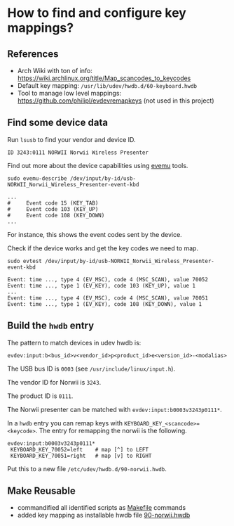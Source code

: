 # How to find and configure key mappings?

## References

* Arch Wiki with ton of info: https://wiki.archlinux.org/title/Map_scancodes_to_keycodes
* Default key mapping: `/usr/lib/udev/hwdb.d/60-keyboard.hwdb`
* Tool to manage low level mappings: https://github.com/philipl/evdevremapkeys (not used in this project)

## Find some device data

Run `lsusb` to find your vendor and device ID.

`ID 3243:0111 NORWII Norwii Wireless Presenter`

Find out more about the device capabilities using
[evemu](https://man.archlinux.org/man/evemu-describe.1) tools.

```
sudo evemu-describe /dev/input/by-id/usb-NORWII_Norwii_Wireless_Presenter-event-kbd
```
```
...
#     Event code 15 (KEY_TAB)
#     Event code 103 (KEY_UP)
#     Event code 108 (KEY_DOWN)
...
```
For instance, this shows the event codes sent by the device.

Check if the device works and get the key codes we need to map.
```
sudo evtest /dev/input/by-id/usb-NORWII_Norwii_Wireless_Presenter-event-kbd
```
```
Event: time ..., type 4 (EV_MSC), code 4 (MSC_SCAN), value 70052
Event: time ..., type 1 (EV_KEY), code 103 (KEY_UP), value 1
...
Event: time ..., type 4 (EV_MSC), code 4 (MSC_SCAN), value 70051
Event: time ..., type 1 (EV_KEY), code 108 (KEY_DOWN), value 1
```

## Build the `hwdb` entry

The pattern to match devices in udev hwdb is:
```
evdev:input:b<bus_id>v<vendor_id>p<product_id>e<version_id>-<modalias>
```
The USB bus ID is `0003` (see `/usr/include/linux/input.h`).

The vendor ID for Norwii is `3243`.

The product ID is `0111`.

The Norwii presenter can be matched with `evdev:input:b0003v3243p0111*`.

In a `hwdb` entry you can remap keys with `KEYBOARD_KEY_<scancode>=<keycode>`.
The entry for remapping the norwii is the following.
```
evdev:input:b0003v3243p0111*
 KEYBOARD_KEY_70052=left    # map [^] to LEFT
 KEYBOARD_KEY_70051=right   # map [v] to RIGHT
```

Put this to a new file `/etc/udev/hwdb.d/90-norwii.hwdb`.

## Make Reusable

* commandified all identified scripts as [Makefile]() commands
* added key mapping as installable hwdb file [90-norwii.hwdb]()
